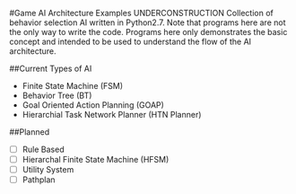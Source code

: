#Game AI Architecture Examples UNDERCONSTRUCTION
Collection of behavior selection AI written in Python2.7. Note that programs here are not the only way to write the code. Programs here only demonstrates the basic concept and intended to be used to understand the flow of the AI architecture.

##Current Types of AI
* Finite State Machine (FSM)
* Behavior Tree (BT)
* Goal Oriented Action Planning (GOAP)
* Hierarchial Task Network Planner (HTN Planner)

##Planned
- [ ] Rule Based
- [ ] Hierarchal Finite State Machine (HFSM)
- [ ] Utility System
- [ ] Pathplan
